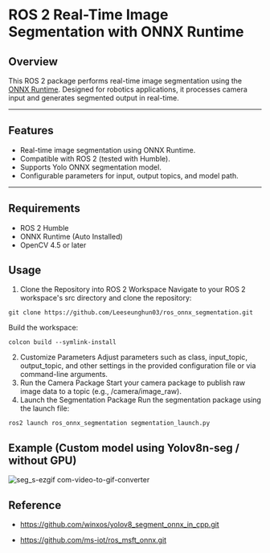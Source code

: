 # ROS 2 Real-Time Image Segmentation with ONNX Runtime

## Overview
This ROS 2 package performs real-time image segmentation using the [ONNX Runtime](https://onnxruntime.ai/). Designed for robotics applications, it processes camera input and generates segmented output in real-time.

---

## Features
- Real-time image segmentation using ONNX Runtime.
- Compatible with ROS 2 (tested with Humble).
- Supports Yolo ONNX segmentation model.
- Configurable parameters for input, output topics, and model path.

---

## Requirements
- ROS 2 Humble
- ONNX Runtime (Auto Installed)
- OpenCV 4.5 or later

## Usage

1. Clone the Repository into ROS 2 Workspace Navigate to your ROS 2 workspace's src directory and clone the repository:

```
git clone https://github.com/Leeseunghun03/ros_onnx_segmentation.git
```
   Build the workspace:
```
colcon build --symlink-install
```

2. Customize Parameters Adjust parameters such as class, input_topic, output_topic, and other settings in the provided configuration file or via command-line arguments.
3. Run the Camera Package Start your camera package to publish raw image data to a topic
   (e.g., /camera/image_raw).
4. Launch the Segmentation Package Run the segmentation package using the launch file:
```
ros2 launch ros_onnx_segmentation segmentation_launch.py
```

## Example (Custom model using Yolov8n-seg / without GPU)

![seg_s-ezgif com-video-to-gif-converter](https://github.com/user-attachments/assets/e95fa76d-9802-4f28-9685-b906d511643d)

## Reference
- https://github.com/winxos/yolov8_segment_onnx_in_cpp.git

- https://github.com/ms-iot/ros_msft_onnx.git
